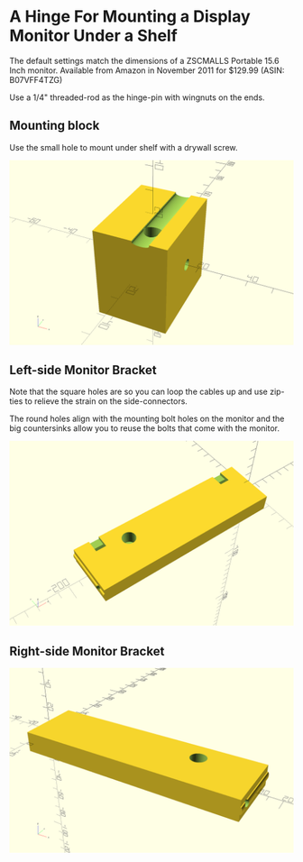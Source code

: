 # A Hinge For Mounting a Display Monitor Under a Shelf

The default settings match the dimensions of a ZSCMALLS Portable 15.6 Inch monitor.
Available from Amazon in November 2011 for $129.99 (ASIN: B07VFF4TZG)

Use a 1/4" threaded-rod as the hinge-pin with wingnuts on the ends.

## Mounting block 

Use the small hole to mount under shelf with a drywall screw.

![Mounting Block](mounting_block.png)

## Left-side Monitor Bracket

Note that the square holes are so you can loop the cables up and use zip-ties 
to relieve the strain on the side-connectors.

The round holes align with the mounting bolt holes on the monitor and the big 
countersinks allow you to reuse the bolts that come with the monitor.

![Left-side Monitor Bracket](monitor_left_bracket.png)

## Right-side Monitor Bracket

![Righ-side Monitor Bracket](monitor_right_bracket.png)
